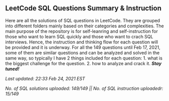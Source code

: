 LeetCode SQL Questions Summary & Instruction
------------------------------------------------------------------
Here are all the solutions of SQL questions in LeetCode. They are grouped into different folders mainly based on their categories and complexities.
The main purpose of the repository is for self-leanring and self-instruction for those who want to learn SQL quickly and those who want to crach SQL interviews.
Hence, the instruction and thinking flow for each question will be provided and it is underway. For all the 149 questions until Feb 17, 2021, some of them are similar questions and can be analyzed and solved in the same way, so typically I have 2 things included for each question: 1. what is the biggest challenge for the question. 2. how to analyze and crack it. **_Stay tuned!_**

_Last updated: 22:33 Feb 24, 2021 EST_

_No. of SQL solutions uploaded: 149/149 || No. of SQL instruction uploadedr: 15/149_
